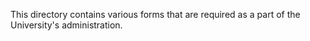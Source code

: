 This directory contains various forms that are required as a part of the
University's administration.
